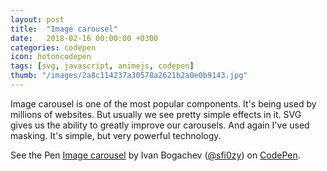 ```yaml
---
layout: post
title:  "Image carousel"
date:   2018-02-16 00:00:00 +0300
categories: codepen
icon: hotoncodepen
tags: [svg, javascript, animejs, codepen]
thumb: "/images/2a8c114237a30578a2621b2a0e0b9143.jpg"
---
```


Image carousel is one of the most popular components. It's being used by millions of websites. But usually we see pretty simple effects in it. SVG gives us the ability to greatly improve our carousels. And again I've used masking. It's simple, but very powerful technology.

<p data-height="382" data-theme-id="light" data-slug-hash="OQOExE" data-default-tab="result" data-user="sfi0zy" data-embed-version="2" data-pen-title="Image carousel" class="codepen">See the Pen <a href="https://codepen.io/sfi0zy/pen/OQOExE/">Image carousel</a> by Ivan Bogachev (<a href="https://codepen.io/sfi0zy">@sfi0zy</a>) on <a href="https://codepen.io">CodePen</a>.</p>
<script async src="https://static.codepen.io/assets/embed/ei.js"></script>

